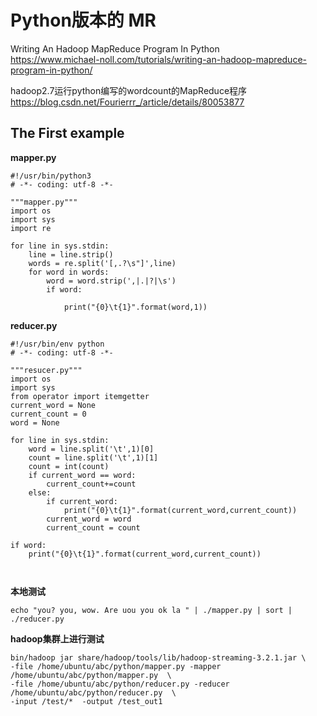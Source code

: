 #  Python版本的 MR 
 
Writing An Hadoop MapReduce Program In Python   
https://www.michael-noll.com/tutorials/writing-an-hadoop-mapreduce-program-in-python/
 
 
hadoop2.7运行python编写的wordcount的MapReduce程序   
https://blog.csdn.net/Fourierrr_/article/details/80053877   

##  The First example 

**mapper.py**


```
#!/usr/bin/python3
# -*- coding: utf-8 -*-

"""mapper.py"""
import os
import sys
import re

for line in sys.stdin:
	line = line.strip()
	words = re.split('[,.?\s"]',line)
	for word in words:
		word = word.strip(',|.|?|\s')
		if word:

			print("{0}\t{1}".format(word,1))

```

**reducer.py**

```
#!/usr/bin/env python
# -*- coding: utf-8 -*-

"""resucer.py"""
import os
import sys
from operator import itemgetter
current_word = None
current_count = 0
word = None

for line in sys.stdin:
	word = line.split('\t',1)[0]
	count = line.split('\t',1)[1]
	count = int(count)
	if current_word == word:
		current_count+=count
	else:
		if current_word:
			print("{0}\t{1}".format(current_word,current_count))
		current_word = word
		current_count = count

if word:
	print("{0}\t{1}".format(current_word,current_count))



```

**本地测试**
```
echo "you? you, wow. Are uou you ok la " | ./mapper.py | sort |  ./reducer.py
```


**hadoop集群上进行测试**
```
bin/hadoop jar share/hadoop/tools/lib/hadoop-streaming-3.2.1.jar \
-file /home/ubuntu/abc/python/mapper.py -mapper /home/ubuntu/abc/python/mapper.py  \
-file /home/ubuntu/abc/python/reducer.py -reducer /home/ubuntu/abc/python/reducer.py  \
-input /test/*  -output /test_out1
```





